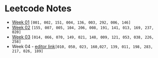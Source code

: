 # Leetcode Notes

* [Week 01](./Week01.md) `[001, 002, 151, 004, 136, 003, 292, 006, 146]`
* [Week 02](./Week02.md) `[155, 007, 005, 104, 206, 008, 191, 141, 013, 169, 237, 020]`
* [Week 03](./Week03.md) `[014, 066, 070, 149, 021, 148, 009, 121, 053, 038, 226, 258]`
* Week 04 - [editor link](https://hackmd.io/BwEwhiCcDMCMkFoBGsAsA2BqDsICsCkYwBAZmJHlZUuiAKZA)`[010, 050, 023, 160,027, 139, 011, 198, 283, 217, 026, 189]`
